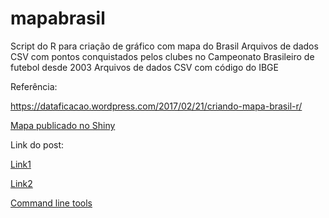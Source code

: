 # mapabrasil
Script do R para criação de gráfico com mapa do Brasil
Arquivos de dados CSV com pontos conquistados pelos clubes no Campeonato Brasileiro de futebol desde 2003
Arquivos de dados CSV com código do IBGE

Referência:

https://dataficacao.wordpress.com/2017/02/21/criando-mapa-brasil-r/

[Mapa publicado no Shiny](https://mvfontes.shinyapps.io/pontoscorridos_campeonatobrasileiro/)



Link do post:

[Link1](https://dataficacao.wordpress.com/2017/02/21/criando-mapa-brasil-r/)

[Link2](https://rstudio-pubs-static.s3.amazonaws.com/176768_ec7fb4801e3a4772886d61e65885fbdd.html)

[Command line tools](https://github.com/mbloch/mapshaper/wiki/Introduction-to-the-Command-Line-Tool)
